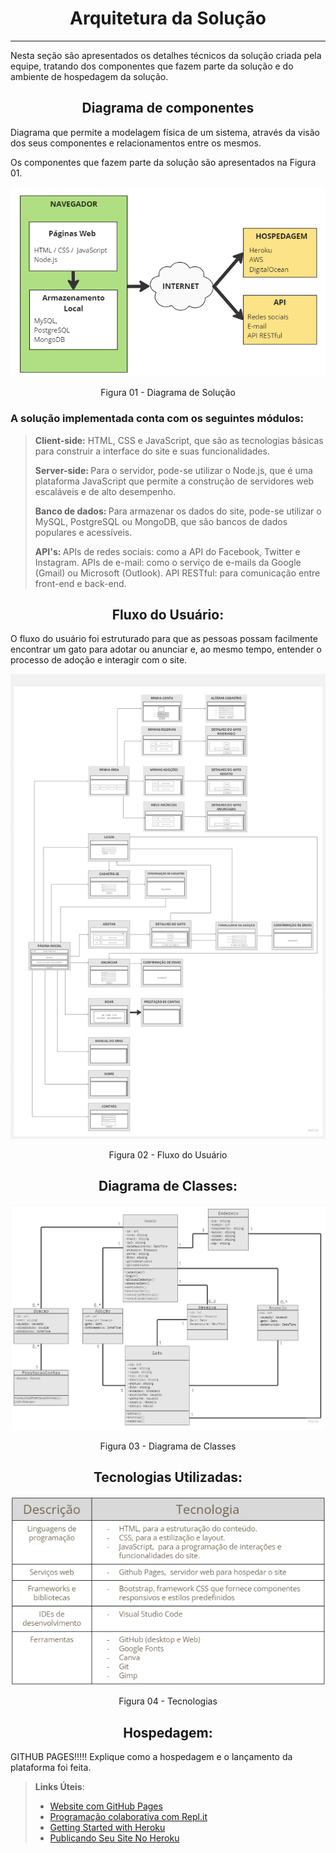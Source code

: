 <head>
 <h1 align="center"> Arquitetura da Solução </h1>
 <hr>

  Nesta seção são apresentados os detalhes técnicos da solução criada pela equipe, tratando dos componentes que fazem parte da solução e do ambiente de hospedagem da solução.
</head>

<body>
 <h2 align="center"> <strong> Diagrama de componentes </strong> </h2>

  Diagrama que permite a modelagem física de um sistema, através da visão dos seus componentes e relacionamentos entre os mesmos.

  Os componentes que fazem parte da solução são apresentados na Figura 01.
<p align="center">
<img src="https://github.com/ICEI-PUC-Minas-PMV-ADS/pmv-ads-2023-1-e1-proj-web-t14-pmv-ads-2023-1-e1-proj-web-t14-g3-mmiau/blob/project-text/docs/img/236988241-46534002-8945-4873-b833-1e4fcd5c4fb0.png" alt="Diagrama de Solução" >
</p>
 
<p align="center"> Figura 01 - Diagrama de Solução </p>

<h3> A solução implementada conta com os seguintes módulos: </h3>

> <p> <strong> Client-side:</strong> HTML, CSS e JavaScript, que são as tecnologias básicas para construir a interface do site e suas funcionalidades. <break>
>
> <strong> Server-side: </strong> Para o servidor, pode-se utilizar o Node.js, que é uma plataforma JavaScript que permite a construção de servidores web escaláveis e de alto desempenho. <break>
>
> <strong> Banco de dados: </strong> Para armazenar os dados do site, pode-se utilizar o MySQL, PostgreSQL ou MongoDB, que são bancos de dados populares e acessíveis. <break>
>
> <strong> API's: </strong>
APIs de redes sociais: como a API do Facebook, Twitter e Instagram. <break>
APIs de e-mail: como o serviço de e-mails da Google (Gmail) ou Microsoft (Outlook). <break>
API RESTful: para comunicação entre front-end e back-end.
</p>

 <h2 align="center"> <strong> Fluxo do Usuário: </strong> </h2>
<p>   O fluxo do usuário foi estruturado para que as pessoas possam facilmente encontrar um gato para adotar ou anunciar e, ao mesmo tempo, entender o processo de adoção e interagir com o site. </p>
 <p align="center"> <img src="https://github.com/ICEI-PUC-Minas-PMV-ADS/pmv-ads-2023-1-e1-proj-web-t14-pmv-ads-2023-1-e1-proj-web-t14-g3-mmiau/blob/project-text/docs/img/Fluxo%20de%20Telas%20do%20Usuario.jpg"> </p>
  <p align="center"> Figura 02 - Fluxo do Usuário </p>
 
 <h2 align="center"> <strong> Diagrama de Classes: </strong> </h2>

<p align="center"> <img src="https://github.com/ICEI-PUC-Minas-PMV-ADS/pmv-ads-2023-1-e1-proj-web-t14-pmv-ads-2023-1-e1-proj-web-t14-g3-mmiau/blob/project-text/docs/img/236987970-d373b4e3-652e-4180-a2c5-463b06a7f9b5.jpg"> </p>
 <p align="center"> Figura 03 - Diagrama de Classes </p>

 <h2 align="center"> <strong> Tecnologias Utilizadas: </strong> </h2>
 
<p align="center"> <img src="https://github.com/ICEI-PUC-Minas-PMV-ADS/pmv-ads-2023-1-e1-proj-web-t14-pmv-ads-2023-1-e1-proj-web-t14-g3-mmiau/blob/project-text/docs/img/Tecnologias.png"> </p>
 <p align="center"> Figura 04 - Tecnologias </p>


 <h2 align="center"> <strong> Hospedagem: </strong> </h2>

GITHUB PAGES!!!!!
Explique como a hospedagem e o lançamento da plataforma foi feita.

> **Links Úteis**:
>
> - [Website com GitHub Pages](https://pages.github.com/)
> - [Programação colaborativa com Repl.it](https://repl.it/)
> - [Getting Started with Heroku](https://devcenter.heroku.com/start)
> - [Publicando Seu Site No Heroku](http://pythonclub.com.br/publicando-seu-hello-world-no-heroku.html)
 
 </body>
